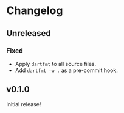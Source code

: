 # Changelog

## Unreleased
### Fixed
* Apply `dartfmt` to all source files.
* Add `dartfmt -w .` as a pre-commit hook.

## v0.1.0
Initial release!